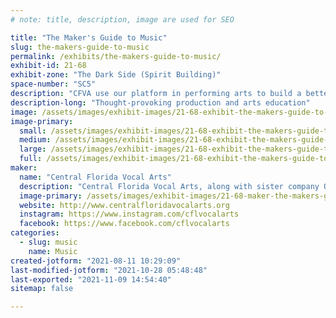 ```yaml
---
# note: title, description, image are used for SEO

title: "The Maker's Guide to Music"
slug: the-makers-guide-to-music
permalink: /exhibits/the-makers-guide-to-music/
exhibit-id: 21-68
exhibit-zone: "The Dark Side (Spirit Building)"
space-number: "SC5"
description: "CFVA use our platform in performing arts to build a better community."
description-long: "Thought-provoking production and arts education"
image: /assets/images/exhibit-images/21-68-exhibit-the-makers-guide-to-music-2021-22-fb-post-large.png
image-primary: 
  small: /assets/images/exhibit-images/21-68-exhibit-the-makers-guide-to-music-2021-22-fb-post-small.png
  medium: /assets/images/exhibit-images/21-68-exhibit-the-makers-guide-to-music-2021-22-fb-post-medium.png
  large: /assets/images/exhibit-images/21-68-exhibit-the-makers-guide-to-music-2021-22-fb-post-large.png
  full: /assets/images/exhibit-images/21-68-exhibit-the-makers-guide-to-music-2021-22-fb-post-full.png
maker: 
  name: "Central Florida Vocal Arts"
  description: "Central Florida Vocal Arts, along with sister company Opera del Sol are using our platform in the performing arts to build a better Central Florida community through education, performance and appreciation.  A non-profit music advocacy organization, we are dedicated to re-imagining to future of vocal arts.  We provide the highest quality training to artists of all ages, while also offering performance opportunities to emerging and professional artists. We use the arts to create tangible social good in our community."
  image-primary: /assets/images/exhibit-images/21-68-maker-the-makers-guide-to-music-cfva-color-transparent-medium.png
  website: http://www.centralfloridavocalarts.org
  instagram: https://www.instagram.com/cflvocalarts
  facebook: https://www.facebook.com/cflvocalarts
categories: 
  - slug: music
    name: Music
created-jotform: "2021-08-11 10:29:09"
last-modified-jotform: "2021-10-28 05:48:48"
last-exported: "2021-11-09 14:54:40"
sitemap: false

---
```

